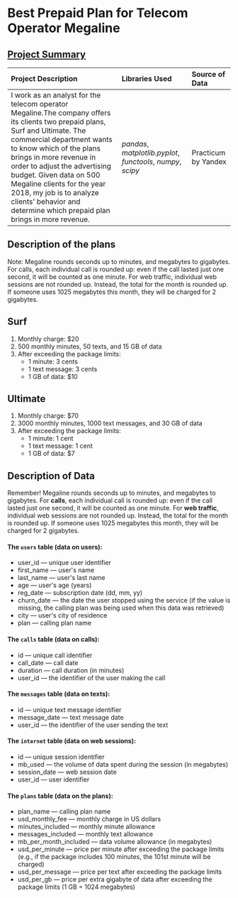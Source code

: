 # Best Prepaid Plan for Telecom Operator Megaline
## [Project Summary](https://nbviewer.org/github/davidefilosa/BestPrepaidPlan/blob/master/BestPrepaidPlan.ipynb)

| Project Description | Libraries Used | Source of Data |
| :---------------------- | :---------------------- | :---------------------- | 
| I work as an analyst for the telecom operator Megaline.The company offers its clients two prepaid plans, Surf and Ultimate. The commercial department wants to know which of the plans brings in more revenue in order to adjust the advertising budget. Given data on 500 Megaline clients for the year 2018, my job is to analyze clients' behavior and determine which prepaid plan brings in more revenue. | *pandas*, *matplotlib.pyplot*, *functools*, *numpy*, *scipy* | Practicum by Yandex |


## Description of the plans

Note: Megaline rounds seconds up to minutes, and megabytes to gigabytes. For calls, each individual call is rounded up: even if the call lasted just one second, it will be counted as one minute. For web traffic, individual web sessions are not rounded up. Instead, the total for the month is rounded up. If someone uses 1025 megabytes this month, they will be charged for 2 gigabytes.

## Surf

1. Monthly charge: $20
2. 500 monthly minutes, 50 texts, and 15 GB of data
3. After exceeding the package limits:
   - 1 minute: 3 cents
   - 1 text message: 3 cents
   - 1 GB of data: $10
  
## Ultimate

1. Monthly charge: $70
2. 3000 monthly minutes, 1000 text messages, and 30 GB of data
3. After exceeding the package limits:
   - 1 minute: 1 cent
   - 1 text message: 1 cent
   - 1 GB of data: $7


## Description of Data

Remember! Megaline rounds seconds up to minutes, and megabytes to gigabytes. For **calls**, each individual call is rounded up: even if the call lasted just one second, it will be counted as one minute. For **web traffic**, individual web sessions are not rounded up. Instead, the total for the month is rounded up. If someone uses 1025 megabytes this month, they will be charged for 2 gigabytes.

#### The `users` table (data on users):

- user_id — unique user identifier
- first_name — user's name
- last_name — user's last name
- age — user's age (years)
- reg_date — subscription date (dd, mm, yy)
- churn_date — the date the user stopped using the service (if the value is missing, the calling plan was being used when this data was retrieved)
- city — user's city of residence
- plan — calling plan name

#### The `calls` table (data on calls):

- id — unique call identifier
- call_date — call date
- duration — call duration (in minutes)
- user_id — the identifier of the user making the call

#### The `messages` table (data on texts):

- id — unique text message identifier
- message_date — text message date
- user_id — the identifier of the user sending the text

#### The `internet` table (data on web sessions):
- id — unique session identifier
- mb_used — the volume of data spent during the session (in megabytes)
- session_date — web session date
- user_id — user identifier

#### The `plans` table (data on the plans):

- plan_name — calling plan name
- usd_monthly_fee — monthly charge in US dollars
- minutes_included — monthly minute allowance
- messages_included — monthly text allowance
- mb_per_month_included — data volume allowance (in megabytes)
- usd_per_minute — price per minute after exceeding the package limits (e.g., if the package includes 100 minutes, the 101st minute will be charged)
- usd_per_message — price per text after exceeding the package limits
- usd_per_gb — price per extra gigabyte of data after exceeding the package limits (1 GB = 1024 megabytes)
